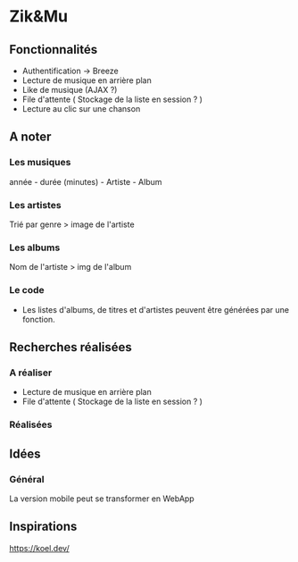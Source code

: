 # Zik&Mu

## Fonctionnalités

- Authentification -> Breeze
- Lecture de musique en arrière plan
- Like de musique (AJAX ?)
- File d'attente ( Stockage de la liste en session ? )
- Lecture au clic sur une chanson

## A noter

### Les musiques

année - durée (minutes) - Artiste - Album

### Les artistes

Trié par genre > image de l'artiste

### Les albums

Nom de l'artiste > img de l'album

### Le code

- Les listes d'albums, de titres et d'artistes peuvent être générées par une fonction. 


## Recherches réalisées

### A réaliser

  - Lecture de musique en arrière plan
  - File d'attente ( Stockage de la liste en session ? )

### Réalisées

## Idées 

### Général

La version mobile peut se transformer en WebApp

## Inspirations

https://koel.dev/